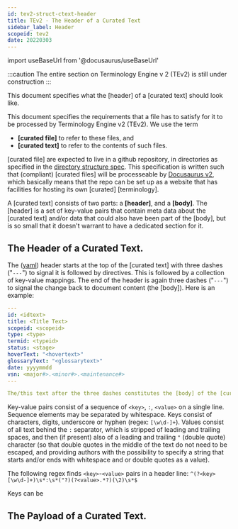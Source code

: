 ```yaml
---
id: tev2-struct-ctext-header
title: TEv2 - The Header of a Curated Text
sidebar_label: Header
scopeid: tev2
date: 20220303
---
```


import useBaseUrl from '@docusaurus/useBaseUrl'

:::caution
The entire section on Terminology Engine v 2 (TEv2) is still under construction
:::

This document specifies what the [header] of a [curated text] should look like.

This document specifies the requirements that a file has to satisfy for it to be processed by Terminology Engine v2 (TEv2). We use the term
- **[curated file]** to refer to these files, and
- **[curated text]** to refer to the contents of such files.

[curated file] are expected to live in a github repository, in directories as specified in the [directory structure spec](tev2-struct-directory). This specification is written such that (compliant) [curated files] will be processeable by [Docusaurus v2](https://docusaurus.io/docs), which basically means that the repo can be set up as a website that has facilities for hosting its own [curated] [terminology].

A [curated text] consists of two parts: a **[header]**, and a **[body]**. The [header] is a set of key-value pairs that contain meta data about the [curated text] and/or data that could also have been part of the [body], but is so small that it doesn't warrant to have a dedicated section for it.

## The Header of a Curated Text.

The ([yaml](https://yaml.org/spec/1.2.2/)) header starts at the top of the [curated text] with three dashes ("`---`") to signal it is followed by directives. This is followed by a collection of key-value mappings. The end of the header is again three dashes ("`---`") to signal the change back to document content (the [body]). Here is an example:

~~~ yaml
---
id: <idtext>
title: <Title Text>
scopeid: <scopeid>
type: <type>
termid: <typeid>
status: <stage>
hoverText: "<hovertext>"
glossaryText: "<glossarytext>"
date: yyyymmdd
vsn: <major#>.<minor#>.<maintenance#>
---

The/this text after the three dashes constitutes the [body] of the [curated text].
~~~

Key-value pairs consist of a sequence of `<key>`, `:`, `<value>` on a single line. Sequence elements may be separated by whitespace. Keys consist of characters, digits, underscore or hyphen (regex: `[\w\d-]+`). Values consist of all text behind the `:` separator, which is stripped of leading and trailing spaces, and then (if present) also of a leading and trailing `"` (double quote) character (so that double quotes in the middle of the text do not need to be escaped, and providing authors with the possibility to specify a string that starts and/or ends with whitespace and or double quotes as a value).

The following regex finds `<key>`-`<value>` pairs in a header line: `^(?<key>[\w\d-]+)\s*:\s*("?)(?<value>.*?)(\2)\s*$`

Keys can be


## The Payload of a Curated Text.
